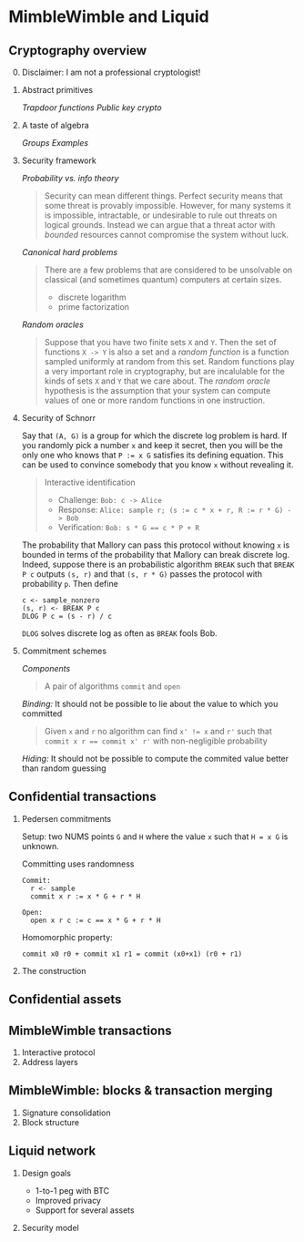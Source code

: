 MimbleWimble and Liquid
====

## Cryptography overview

0.  Disclaimer: I am not a professional cryptologist!

1.  Abstract primitives

    _Trapdoor functions_
    _Public key crypto_

2.  A taste of algebra

    _Groups_
    _Examples_

3.  Security framework

    _Probability vs. info theory_

    > Security can mean different things.  Perfect security means that some threat is provably impossible.  However, for many systems it is impossible, intractable, or undesirable to rule out threats on logical grounds.  Instead we can argue that a threat actor with _bounded_ resources cannot compromise the system without luck.

    _Canonical hard problems_

    > There are a few problems that are considered to be unsolvable on classical (and sometimes quantum) computers at certain sizes.
    >  * discrete logarithm
    >  * prime factorization

    _Random oracles_

    > Suppose that you have two finite sets `X` and `Y`.  Then the set of functions `X -> Y` is also a set and a _random function_ is a function sampled uniformly at random from this set.  Random functions play a very important role in cryptography, but are incalulable for the kinds of sets `X` and `Y` that we care about.  The _random oracle_ hypothesis is the assumption that your system can compute values of one or more random functions in one instruction.

4.  Security of Schnorr

    Say that `(A, G)` is a group for which the discrete log problem is hard.  If you randomly pick a number `x` and keep it secret, then you will be the only one who knows that `P := x G` satisfies its defining equation.  This can be used to convince somebody that you know `x` without revealing it.

    > Interactive identification
    > * Challenge: `Bob: c -> Alice`
    > * Response: `Alice: sample r; (s := c * x + r, R := r * G) -> Bob`
    > * Verification: `Bob: s * G == c * P + R`

    The probability that Mallory can pass this protocol without knowing `x` is bounded in terms of the probability that Mallory can break discrete log.   Indeed, suppose there is an probabilistic algorithm `BREAK` such that `BREAK P c` outputs `(s, r)` and that `(s, r * G)` passes the protocol with probability `p`.  Then define

    ```
    c <- sample_nonzero
    (s, r) <- BREAK P c
    DLOG P c = (s - r) / c
    ```

    `DLOG` solves discrete log as often as `BREAK` fools Bob.

5.  Commitment schemes

    _Components_

    > A pair of algorithms `commit` and `open`

    _Binding:_  It should not be possible to lie about the value to which you committed

    > Given `x` and `r` no algorithm can find `x' != x` and `r'` such that `commit x r == commit x' r'` with non-negligible probability

    _Hiding:_  It should not be possible to compute the commited value better than random guessing


## Confidential transactions

1.  Pedersen commitments

    Setup: two NUMS points `G` and `H` where the value `x` such that `H = x G`
    is unknown.

    Committing uses randomness
    ```
    Commit:
      r <- sample
      commit x r := x * G + r * H

    Open:
      open x r c := c == x * G + r * H
    ```

    Homomorphic property:
    ```
    commit x0 r0 + commit x1 r1 = commit (x0+x1) (r0 + r1)
    ```

2.  The construction



## Confidential assets


## MimbleWimble transactions

1.  Interactive protocol
2.  Address layers

## MimbleWimble: blocks & transaction merging

1.  Signature consolidation
2.  Block structure

## Liquid network

1.  Design goals

    * 1-to-1 peg with BTC
    * Improved privacy
    * Support for several assets

2.  Security model
